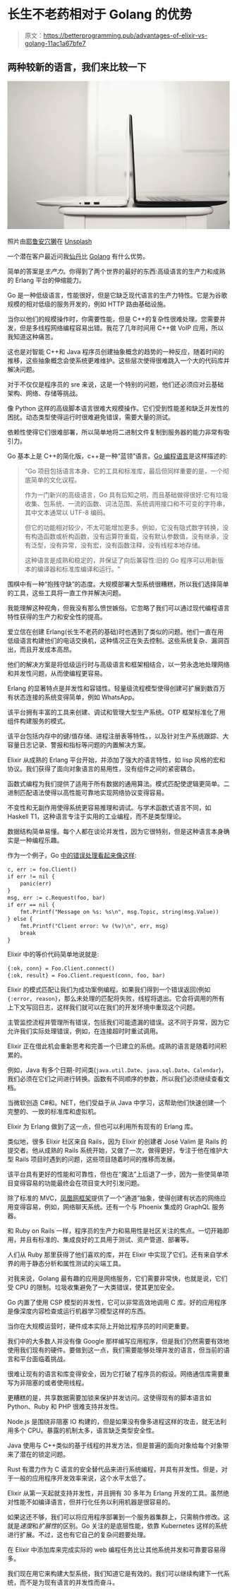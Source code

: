 # 长生不老药相对于 Golang 的优势

> 原文：<https://betterprogramming.pub/advantages-of-elixir-vs-golang-11ac1a67bfe7>

## 两种较新的语言，我们来比较一下

![](img/085d9430cf03094753dbc655865a2910.png)

照片由[耶鲁安穴獭](https://unsplash.com/@jeroendenotter?utm_source=unsplash&utm_medium=referral&utm_content=creditCopyText)在 [Unsplash](https://unsplash.com/s/photos/comparison?utm_source=unsplash&utm_medium=referral&utm_content=creditCopyText)

一个潜在客户最近问我[仙丹](https://elixir-lang.org/)比 [Golang](https://golang.org/) 有什么优势。

简单的答案是*生产力*。你得到了两个世界的最好的东西:高级语言的生产力和成熟的 Erlang 平台的伸缩能力。

Go 是一种低级语言，性能很好，但是它缺乏现代语言的生产力特性。它是为谷歌规模的相对低级的服务开发的，例如 HTTP 路由基础设施。

当你以他们的规模操作时，你需要性能，但是 C++的复杂性很难处理。您需要并发，但是多线程网络编程容易出错。我花了几年时间用 C++做 VoIP 应用，所以我知道这种痛苦。

这也是对智能 C++和 Java 程序员创建抽象概念的趋势的一种反应，随着时间的推移，这些抽象概念会使系统更难维护。这些层次使得很难跳入一个大的代码库并解决问题。

对于不仅仅是程序员的 sre 来说，这是一个特别的问题，他们还必须应对云基础架构、网络、存储等挑战。

像 Python 这样的高级脚本语言很难大规模操作。它们受到性能差和缺乏并发性的困扰。动态类型使得运行时很难避免错误，需要大量的测试。

依赖性使得它们很难部署，所以简单地将二进制文件复制到服务器的能力非常有吸引力。

Go 基本上是 C++的简化版，c++是一种“蓝领”语言。[Go 编程语言](https://www.amazon.com/Programming-Language-Addison-Wesley-Professional-Computing/dp/0134190440)是这样描述的:

> “Go 项目包括语言本身、它的工具和标准库，最后但同样重要的是，一个彻底简单的文化议程。
> 
> 作为一门新兴的高级语言，Go 具有后知之明，而且基础做得很好:它有垃圾收集、包系统、一流的函数、词法范围、系统调用接口和不可变的字符串，其中文本通常以 UTF-8 编码。
> 
> 但它的功能相对较少，不太可能增加更多。例如，它没有隐式数字转换，没有构造函数或析构函数，没有运算符重载，没有默认参数值，没有继承，没有泛型，没有异常，没有宏，没有函数注释，没有线程本地存储。
> 
> 这种语言是成熟和稳定的，并保证了向后兼容性:旧的 Go 程序可以用新版本的编译器和标准库编译和运行。"

围棋中有一种“抱残守缺”的态度。大规模部署大型系统很糟糕，所以我们选择简单的工具，这些工具将一直工作并解决问题。

我能理解这种视角，但我没有那么愤世嫉俗。它忽略了我们可以通过现代编程语言特性获得的生产力和安全性的提高。

爱立信在创建 Erlang(长生不老药的基础)时也遇到了类似的问题。他们一直在用低级语言构建他们的电话交换机，这种情况正在失去控制。这些系统复杂、漏洞百出，而且开发成本高昂。

他们的解决方案是将低级运行时与高级语言和框架相结合，以一劳永逸地处理网络和并发性问题，从而使编程更容易。

Erlang 的显著特点是并发性和容错性。轻量级流程模型使得创建可扩展到数百万有状态连接的系统变得简单，例如 WhatsApp。

该平台拥有丰富的工具来创建、调试和管理大型生产系统。OTP 框架标准化了用组件构建服务的模式。

该平台包括内存中的键/值存储、进程注册表等特性。，以及针对生产系统跟踪、大容量日志记录、警报和指标等问题的内置解决方案。

Elixir 从成熟的 Erlang 平台开始，并添加了强大的语言特性，如 lisp 风格的宏和协议。我们获得了面向对象语言的易用性，没有组件之间的紧密耦合。

函数式编程为我们提供了适用于所有数据的通用算法。模式匹配使逻辑更简单。二进制匹配语法使得以高性能可靠地实现网络协议变得容易。

不变性和无副作用使得系统更容易推理和调试。与学术函数式语言不同，如 Haskell T1，这种语言专注于实用的工业编程，而不是类型理论。

数据结构简单易懂。每个人都在谈论并发性，因为它很特别，但是这种语言本身确实是一种编程乐趣。

作为一个例子，Go [中的错误处理看起来像这样](https://github.com/confluentinc/confluent-kafka-go):

```
c, err := foo.Client()
if err != nil {
    panic(err)
}
msg, err := c.Request(foo, bar)
if err == nil {
    fmt.Printf("Message on %s: %s\n", msg.Topic, string(msg.Value))
} else {
    fmt.Printf("Client error: %v (%v)\n", err, msg)
    break
}
```

Elixir 中的等价代码简单地说就是:

```
{:ok, conn} = Foo.Client.connect()
{:ok, result} = Foo.Client.request(conn, foo, bar)
```

Elixir 的模式匹配让我们为成功案例编程。如果我们得到一个错误返回(例如`{:error, reason}`，那么未处理的匹配将失败，线程将退出。它会将调用的所有上下文写回日志，这样我们就可以在我们的开发环境中重现这个问题。

主管监控流程并管理所有错误，包括我们可能遗漏的错误。这不同于异常，因为它允许我们实际处理错误，例如，在连接超时时重试调用。

Elixir 正在借此机会重新思考和完善一个已建立的系统。成熟的语言是随着时间积累的。

例如，Java 有多个日期-时间类(`java.util.Date`、`java.sql.Date`、`Calendar`)，我们必须在它们之间进行转换。函数有不同顺序的参数，所以我们必须继续查看文档。

当微软创造 C#和。NET，他们受益于从 Java 中学习，这帮助他们快速创建一个完整的、一致的标准库和虚拟机。

Elixir 为 Erlang 做到了这一点，但也可以利用所有现有的 Erlang 库。

类似地，很多 Elixir 社区来自 Rails，因为 Elixir 的创建者 José Valim 是 Rails 的提交者。他从成熟的 Rails 系统开始，又做了一次，做得更好，专注于他在维护大型 Rails 项目时遇到的问题，这些项目随着时间的推移而发展。

该平台具有更好的性能和可靠性，但也在“魔法”上后退了一步，因为一些使简单项目变得容易的功能最终会在项目变大时引发问题。

除了标准的 MVC，[凤凰网框架](http://phoenixframework.org/)提供了一个“通道”抽象，使得创建有状态的网络应用变得容易，例如，网络聊天系统。还有一个与 Phoenix 集成的 GraphQL 服务器。

和 Ruby on Rails 一样，程序员的生产力和易用性是社区关注的焦点。一切开箱即用，并且有标准的、集成良好的工具用于测试、资产管道、部署等。

人们从 Ruby 那里获得了他们喜欢的库，并在 Elixir 中实现了它们。还有来自学术界的用于静态分析和属性测试的尖端工具。

对我来说，Golang 最有趣的应用是网络服务，它们需要非常快，也就是说，它们受 CPU 的限制。垃圾收集避免了一大类错误，使其更加安全。

Go 内置了使用 CSP 模型的并发性，它可以非常高效地调用 C 库。好的应用程序是像深度内容检查或运行机器学习模型这样的东西。

当你在大规模运营时，硬件成本实际上开始比程序员的时间更重要。

我们中的大多数人并没有像 Google 那样编写应用程序，但是我们仍然需要有效地使用我们现有的硬件。要做到这一点，我们需要能够处理并发的语言，但当前的语言和平台面临着挑战。

很难让现有的语言和库变得安全，因为它打破了程序员的假设。网络通信库需要重写为非阻塞的或者使用线程。

更糟糕的是，共享数据需要加锁来保护并发访问。这使得现有的脚本语言如 Python、Ruby 和 PHP 很难支持并发性。

Node.js 是围绕非阻塞 IO 构建的，但是如果没有像多进程这样的攻击，就无法利用多个 CPU。暴露的机制太多，语言缺乏类型安全性。

Java 使用与 C++类似的基于线程的并发方法，但是普遍的面向对象给每个对象带来了潜在的锁定问题。

Rust 有潜力作为 C 语言的安全替代品来进行系统编程，并具有并发性。但是，对于一般的应用程序开发效率来说，这个水平太低了。

Elixir 从第一天起就支持并发性，并且拥有 30 多年为 Erlang 开发的工具。虽然绝对性能不如编译语言，但并行化任务以利用机器是很容易的。

如果这还不够，我们可以将应用程序部署到一个服务器集群上，只需稍作修改。这就是*速度*和*扩展性*的区别。Go 关注的是底层性能，依靠 Kubernetes 这样的系统进行扩展。不过，这也有它自己的复杂问题要处理。

在 Elixir 中添加库来完成实际的 web 编程任务比让其他系统并发和可靠要容易得多。

我们现在用它来构建大型系统，我们知道它是有效的。我们可以继续构建下一代系统，而不是为现有语言的并发性而奋斗。